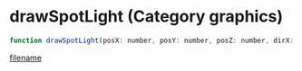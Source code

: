 # drawSpotLight (Category graphics)

```js
function drawSpotLight(posX: number, posY: number, posZ: number, dirX: number, dirY: number, dirZ: number, colorR: int, colorG: int, colorB: int, distance: number, brightness: number, hardness: number, radius: number, falloff: number): void
```

[filename](drawSpotLight_m.md ':include')